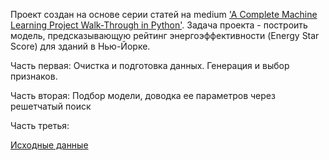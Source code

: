 Проект создан на основе серии статей на medium ['A Complete Machine Learning Project Walk-Through in Python'](https://towardsdatascience.com/a-complete-machine-learning-walk-through-in-python-part-one-c62152f39420).
Задача проекта - построить модель, предсказывающую рейтинг энергоэффективности (Energy Star Score) для зданий в Нью-Йорке.

Часть первая: Очистка и подготовка данных. Генерация и выбор признаков.

Часть вторая: Подбор модели, доводка ее параметров через решетчатый поиск

Часть третья:

[Исходные данные](https://data.cityofnewyork.us/Environment/Energy-and-Water-Data-Disclosure-for-Local-Law-84-/8u86-bviy)


